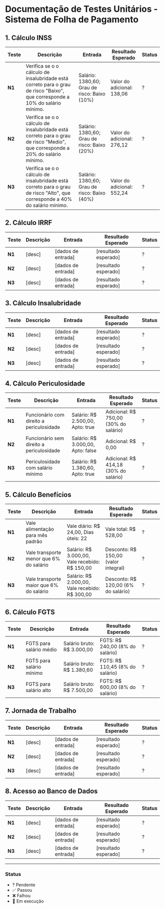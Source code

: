 # Documentação de Testes Unitários - Sistema de Folha de Pagamento

## 1. Cálculo INSS
| Teste | Descrição | Entrada | Resultado Esperado | Status |
|-------|-----------|---------|-------------------|--------|
| **N1** | Verifica se o o cálculo de insalubridade está correto para o grau de risco "Baixo", que corresponde a 10% do salário mínimo. | Salário: 1380,60; Grau de risco: Baixo (10%) | Valor do adicional: 138,06  | ? |
| **N2** |  Verifica se o o cálculo de insalubridade está correto para o grau de risco "Medio", que corresponde a 20% do salário mínimo. | Salário: 1380,60; Grau de risco: Baixo (20%) | Valor do adicional: 276,12 | ? |
| **N3** |  Verifica se o o cálculo de insalubridade está correto para o grau de risco "Alto", que corresponde a 40% do salário mínimo. | Salário: 1380,60; Grau de risco: Baixo (40%) | Valor do adicional: 552,24 | ? |

## 2. Cálculo IRRF
| Teste | Descrição | Entrada | Resultado Esperado | Status |
|-------|-----------|---------|-------------------|--------|
| **N1** | [desc] | [dados de entrada] | [resultado esperado] | ? |
| **N2** | [desc] | [dados de entrada] | [resultado esperado] | ? |
| **N3** | [desc] | [dados de entrada] | [resultado esperado] | ? |

## 3. Cálculo Insalubridade
| Teste | Descrição | Entrada | Resultado Esperado | Status |
|-------|-----------|---------|-------------------|--------|
| **N1** | [desc] | [dados de entrada] | [resultado esperado] | ? |
| **N2** | [desc] | [dados de entrada] | [resultado esperado] | ? |
| **N3** | [desc] | [dados de entrada] | [resultado esperado] | ? |

## 4. Cálculo Periculosidade
| Teste | Descrição | Entrada | Resultado Esperado | Status |
|-------|-----------|---------|-------------------|--------|
| **N1** | Funcionário com direito a periculosidade | Salário: R$ 2.500,00, Apto: true | Adicional: R$ 750,00 (30% do salário) | ? |
| **N2** | Funcionário sem direito a periculosidade | Salário: R$ 3.000,00, Apto: false | Adicional: R$ 0,00 | ? |
| **N3** | Periculosidade com salário mínimo | Salário: R$ 1.380,60, Apto: true | Adicional: R$ 414,18 (30% do salário) | ? |

## 5. Cálculo Benefícios
| Teste | Descrição | Entrada | Resultado Esperado | Status |
|-------|-----------|---------|-------------------|--------|
| **N1** | Vale alimentação para mês padrão | Vale diário: R$ 24,00, Dias úteis: 22 | Vale total: R$ 528,00 | ? |
| **N2** | Vale transporte menor que 6% do salário | Salário: R$ 3.000,00, Vale recebido: R$ 150,00 | Desconto: R$ 150,00 (valor integral) | ? |
| **N3** | Vale transporte maior que 6% do salário | Salário: R$ 2.000,00, Vale recebido: R$ 300,00 | Desconto: R$ 120,00 (6% do salário) | ? |

## 6. Cálculo FGTS
| Teste | Descrição | Entrada | Resultado Esperado | Status |
|-------|-----------|---------|-------------------|--------|
| **N1** | FGTS para salário médio | Salário bruto: R$ 3.000,00 | FGTS: R$ 240,00 (8% do salário) | ? |
| **N2** | FGTS para salário mínimo | Salário bruto: R$ 1.380,60 | FGTS: R$ 110,45 (8% do salário) | ? |
| **N3** | FGTS para salário alto | Salário bruto: R$ 7.500,00 | FGTS: R$ 600,00 (8% do salário) | ? |

## 7. Jornada de Trabalho
| Teste | Descrição | Entrada | Resultado Esperado | Status |
|-------|-----------|---------|-------------------|--------|
| **N1** | [desc] | [dados de entrada] | [resultado esperado] | ? |
| **N2** | [desc] | [dados de entrada] | [resultado esperado] | ? |
| **N3** | [desc] | [dados de entrada] | [resultado esperado] | ? |

## 8. Acesso ao Banco de Dados
| Teste | Descrição | Entrada | Resultado Esperado | Status |
|-------|-----------|---------|-------------------|--------|
| **N1** | [desc] | [dados de entrada] | [resultado esperado] | ? |
| **N2** | [desc] | [dados de entrada] | [resultado esperado] | ? |
| **N3** | [desc] | [dados de entrada] | [resultado esperado] | ? |

---

### Status
- ? Pendente
- ✅ Passou
- ❌ Falhou
- 🔄 Em execução
